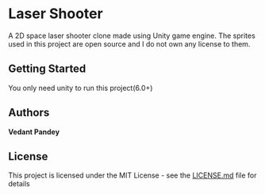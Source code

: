 # Laser Shooter

A 2D space laser shooter clone made using Unity game engine. The sprites used in this project are open source and I do not own any license to them.

## Getting Started

You only need unity to run this project(6.0+)

## Authors

**Vedant Pandey**

## License

This project is licensed under the MIT License - see the [LICENSE.md](LICENSE.md) file for details
